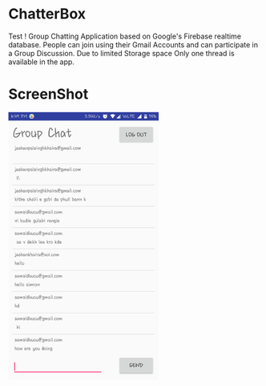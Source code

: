 # ChatterBox
Test !
Group Chatting Application based on Google's Firebase realtime database.
People can join using their Gmail Accounts and can participate in a Group Discussion.
Due to limited Storage space Only one thread is available in the app.


# ScreenShot 
<img src="app/38455454-f9cf6bca-3a95-11e8-9a31-39ed51cc7ec0.png" width="300">
